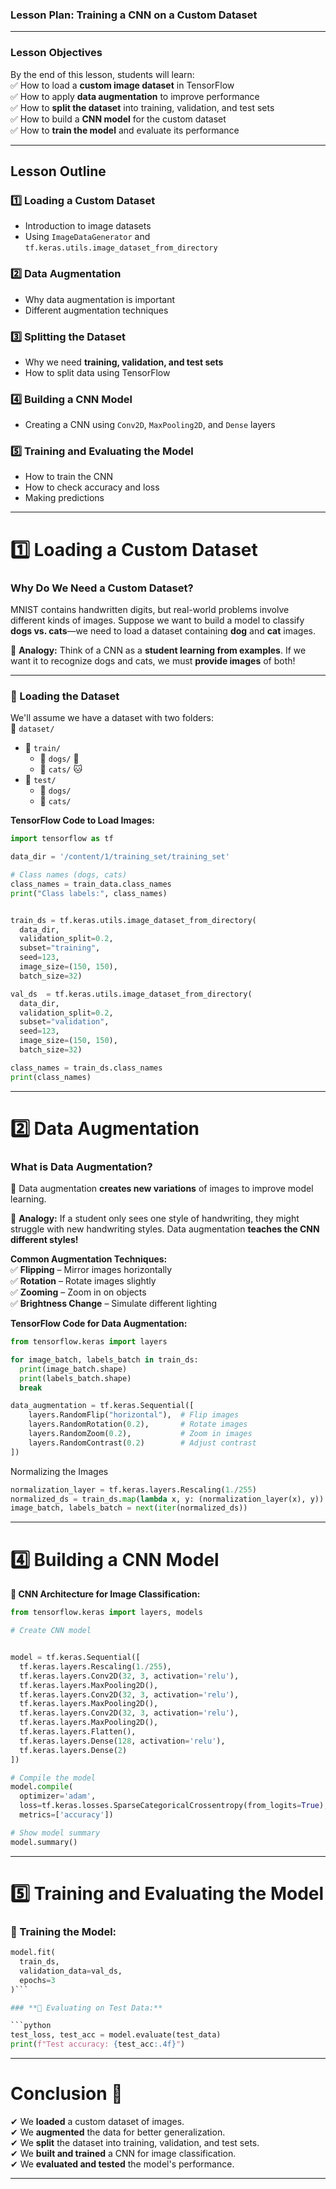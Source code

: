 ### **Lesson Plan: Training a CNN on a Custom Dataset**  

---

### **Lesson Objectives**  
By the end of this lesson, students will learn:  
✅ How to load a **custom image dataset** in TensorFlow  
✅ How to apply **data augmentation** to improve performance  
✅ How to **split the dataset** into training, validation, and test sets  
✅ How to build a **CNN model** for the custom dataset  
✅ How to **train the model** and evaluate its performance  

---

## **Lesson Outline**  

### **1️⃣ Loading a Custom Dataset**  
- Introduction to image datasets  
- Using `ImageDataGenerator` and `tf.keras.utils.image_dataset_from_directory`  

### **2️⃣ Data Augmentation**  
- Why data augmentation is important  
- Different augmentation techniques  

### **3️⃣ Splitting the Dataset**  
- Why we need **training, validation, and test sets**  
- How to split data using TensorFlow  

### **4️⃣ Building a CNN Model**  
- Creating a CNN using `Conv2D`, `MaxPooling2D`, and `Dense` layers  

### **5️⃣ Training and Evaluating the Model**  
- How to train the CNN  
- How to check accuracy and loss  
- Making predictions  

---

# **1️⃣ Loading a Custom Dataset**  

### **Why Do We Need a Custom Dataset?**  
MNIST contains handwritten digits, but real-world problems involve different kinds of images. Suppose we want to build a model to classify **dogs vs. cats**—we need to load a dataset containing **dog** and **cat** images.  

🎨 **Analogy:** Think of a CNN as a **student learning from examples**. If we want it to recognize dogs and cats, we must **provide images** of both!  

---

### **📌 Loading the Dataset**  
We'll assume we have a dataset with two folders:  
📂 `dataset/`  
- 📁 `train/`  
  - 📁 `dogs/` 🐶  
  - 📁 `cats/` 🐱  
- 📁 `test/`  
  - 📁 `dogs/`  
  - 📁 `cats/`  

**TensorFlow Code to Load Images:**  

```python
import tensorflow as tf

data_dir = '/content/1/training_set/training_set'

# Class names (dogs, cats)
class_names = train_data.class_names
print("Class labels:", class_names)

```

```python

train_ds = tf.keras.utils.image_dataset_from_directory(
  data_dir,
  validation_split=0.2,
  subset="training",
  seed=123,
  image_size=(150, 150),
  batch_size=32)

val_ds  = tf.keras.utils.image_dataset_from_directory(
  data_dir,
  validation_split=0.2,
  subset="validation",
  seed=123,
  image_size=(150, 150),
  batch_size=32)

class_names = train_ds.class_names
print(class_names)
```

---

# **2️⃣ Data Augmentation**  

### **What is Data Augmentation?**  
📌 Data augmentation **creates new variations** of images to improve model learning.  

🎨 **Analogy:** If a student only sees one style of handwriting, they might struggle with new handwriting styles. Data augmentation **teaches the CNN different styles!**  

**Common Augmentation Techniques:**  
✅ **Flipping** – Mirror images horizontally  
✅ **Rotation** – Rotate images slightly  
✅ **Zooming** – Zoom in on objects  
✅ **Brightness Change** – Simulate different lighting  

**TensorFlow Code for Data Augmentation:**  

```python
from tensorflow.keras import layers

for image_batch, labels_batch in train_ds:
  print(image_batch.shape)
  print(labels_batch.shape)
  break

data_augmentation = tf.keras.Sequential([
    layers.RandomFlip("horizontal"),  # Flip images
    layers.RandomRotation(0.2),       # Rotate images
    layers.RandomZoom(0.2),           # Zoom in images
    layers.RandomContrast(0.2)        # Adjust contrast
])
```

Normalizing the Images

```python
normalization_layer = tf.keras.layers.Rescaling(1./255)
normalized_ds = train_ds.map(lambda x, y: (normalization_layer(x), y))
image_batch, labels_batch = next(iter(normalized_ds))
```

---

# **4️⃣ Building a CNN Model**  

**📌 CNN Architecture for Image Classification:**  

```python
from tensorflow.keras import layers, models

# Create CNN model


model = tf.keras.Sequential([
  tf.keras.layers.Rescaling(1./255),
  tf.keras.layers.Conv2D(32, 3, activation='relu'),
  tf.keras.layers.MaxPooling2D(),
  tf.keras.layers.Conv2D(32, 3, activation='relu'),
  tf.keras.layers.MaxPooling2D(),
  tf.keras.layers.Conv2D(32, 3, activation='relu'),
  tf.keras.layers.MaxPooling2D(),
  tf.keras.layers.Flatten(),
  tf.keras.layers.Dense(128, activation='relu'),
  tf.keras.layers.Dense(2)
])

# Compile the model
model.compile(
  optimizer='adam',
  loss=tf.keras.losses.SparseCategoricalCrossentropy(from_logits=True),
  metrics=['accuracy'])

# Show model summary
model.summary()
```

---

# **5️⃣ Training and Evaluating the Model**  

### **📌 Training the Model:**  

```python
model.fit(
  train_ds,
  validation_data=val_ds,
  epochs=3
)```

### **📌 Evaluating on Test Data:**  

```python
test_loss, test_acc = model.evaluate(test_data)
print(f"Test accuracy: {test_acc:.4f}")
```

---

# **Conclusion 🎯**  
✔ We **loaded** a custom dataset of images.  
✔ We **augmented** the data for better generalization.  
✔ We **split** the dataset into training, validation, and test sets.  
✔ We **built and trained** a CNN for image classification.  
✔ We **evaluated and tested** the model's performance.  

---